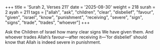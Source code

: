 +++
title = 'Surah 2, Verses 211'
date = '2025-08-30'
weight = 218
surah = 2
ayah = 211
tags = ["allah", "ask", "children", "clear", "disbelief", "favour", "given", "israel", "know", "punishment", "receiving", "severe", "sign", "signs", "trade", "trades", "whoever"]
+++

Ask the Children of Israel how many clear signs We have given them. And whoever trades Allah’s favour—after receiving it—˹for disbelief˺ should know that Allah is indeed severe in punishment.
